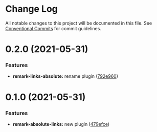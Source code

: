 # Change Log

All notable changes to this project will be documented in this file.
See [Conventional Commits](https://conventionalcommits.org) for commit guidelines.

# 0.2.0 (2021-05-31)


### Features

* **remark-links-absolute:** rename plugin ([792e960](https://github.com/adaltas/remark-gatsby-plugins/commit/792e9609b5b34d497581cbbda35becacd454a0a8))





# 0.1.0 (2021-05-31)


### Features

* **remark-absolute-links:** new plugin ([479efce](https://github.com/adaltas/remark-gatsby-plugins/commit/479efce891eaca3893290d453a6c689ae5493fd8))
